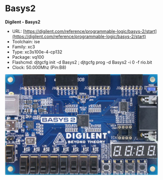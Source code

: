 # Basys2
**Digilent - Basys2**

* URL: [https://digilent.com/reference/programmable-logic/basys-2/start](https://digilent.com/reference/programmable-logic/basys-2/start)
* Toolchain: ise
* Family: xc3
* Type: xc3s100e-4-cp132
* Package: vq100
* Flashcmd: djtgcfg init -d Basys2 ; djtgcfg prog -d Basys2 -i 0 -f rio.bit
* Clock: 50.000Mhz (Pin:B8)

![board.png](board.png)

